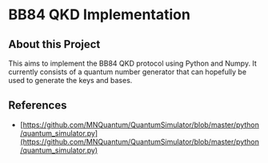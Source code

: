 # BB84 QKD Implementation

## About this Project

This aims to implement the BB84 QKD protocol using Python and Numpy. It currently consists of a quantum number generator that can hopefully be used to generate the keys and bases.

## References

- [https://github.com/MNQuantum/QuantumSimulator/blob/master/python/quantum_simulator.py](https://github.com/MNQuantum/QuantumSimulator/blob/master/python/quantum_simulator.py)
